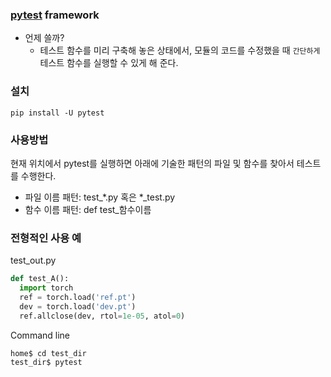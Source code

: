 ### [pytest](https://pytest.org) framework
  * 언제 쓸까?
    * 테스트 함수를 미리 구축해 놓은 상태에서, 모듈의 코드를 수정했을 때 `간단하게` 테스트 함수를 실행할 수 있게 해 준다. 

### 설치

    pip install -U pytest

### 사용방법
현재 위치에서 pytest를 실행하면 아래에 기술한 패턴의 파일 및 함수를 찾아서 테스트를 수행한다.
  * 파일 이름 패턴: test_*.py 혹은 *_test.py
  * 함수 이름 패턴: def test_함수이름

### 전형적인 사용 예
test_out.py
```python
def test_A():
  import torch
  ref = torch.load('ref.pt')
  dev = torch.load('dev.pt')
  ref.allclose(dev, rtol=1e-05, atol=0)
```
Command line
```bash
home$ cd test_dir
test_dir$ pytest
```
